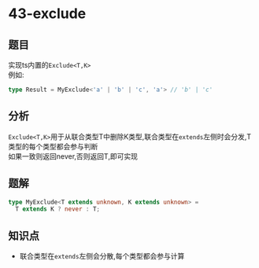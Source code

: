 # 43-exclude
## 题目
实现ts内置的`Exclude<T,K>`  
例如:
```ts
type Result = MyExclude<'a' | 'b' | 'c', 'a'> // 'b' | 'c'
```
## 分析
`Exclude<T,K>`用于从联合类型T中删除K类型,联合类型在`extends`左侧时会分发,T类型的每个类型都会参与判断  
如果一致则返回never,否则返回T,即可实现
## 题解
```ts
type MyExclude<T extends unknown, K extends unknown> =
  T extends K ? never : T;
```
## 知识点
- 联合类型在`extends`左侧会分散,每个类型都会参与计算